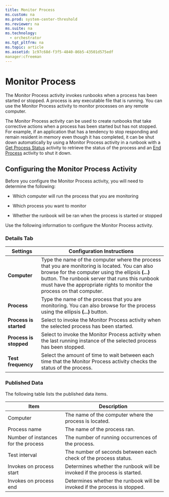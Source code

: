 ```yaml
---
title: Monitor Process
ms.custom: na
ms.prod: system-center-threshold
ms.reviewer: na
ms.suite: na
ms.technology: 
  - orchestrator
ms.tgt_pltfrm: na
ms.topic: article
ms.assetid: 1c97c68d-f3f5-4840-86b5-43501d575edf
manager:cfreeman
---
```

# Monitor Process
The Monitor Process activity invokes runbooks when a process has been started or stopped. A process is any executable file that is running. You can use the Monitor Process activity to monitor processes on any remote computer.  
  
The Monitor Process activity can be used to create runbooks that take corrective actions when a process has been started but has not stopped. For example, if an application that has a tendency to stop responding and remain resident in memory even though it has completed, it can be shut down automatically by using a Monitor Process activity in a runbook with a [Get Process Status](../../orch/reference/Get-Process-Status.md) activity to retrieve the status of the process and an [End Process](../../orch/reference/End-Process.md) activity to shut it down.  
  
## Configuring the Monitor Process Activity  
Before you configure the Monitor Process activity, you will need to determine the following:  
  
-   Which computer will run the process that you are monitoring  
  
-   Which process you want to monitor  
  
-   Whether the runbook will be ran when the process is started or stopped  
  
Use the following information to configure the Monitor Process activity.  
  
### Details Tab  
  
|Settings|Configuration Instructions|  
|------------|------------------------------|  
|**Computer**|Type the name of the computer where the process that you are monitoring is located. You can also browse for the computer using the ellipsis **\(...\)** button. The runbook server that runs this runbook must have the appropriate rights to monitor the process on that computer.|  
|**Process**|Type the name of the process that you are monitoring. You can also browse for the process using the ellipsis **\(...\)** button.|  
|**Process is started**|Select to invoke the Monitor Process activity when the selected process has been started.|  
|**Process is stopped**|Select to invoke the Monitor Process activity when the last running instance of the selected process has been stopped.|  
|**Test frequency**|Select the amount of time to wait between each time that the Monitor Process activity checks the status of the process.|  
  
### Published Data  
The following table lists the published data items.  
  
|Item|Description|  
|--------|---------------|  
|Computer|The name of the computer where the process is located.|  
|Process name|The name of the process ran.|  
|Number of instances for the process|The number of running occurrences of the process.|  
|Test interval|The number of seconds between each check of the process status.|  
|Invokes on process start|Determines whether the runbook will be invoked if the process is started.|  
|Invokes on process end|Determines whether the runbook will be invoked if the process is stopped.|  
  

